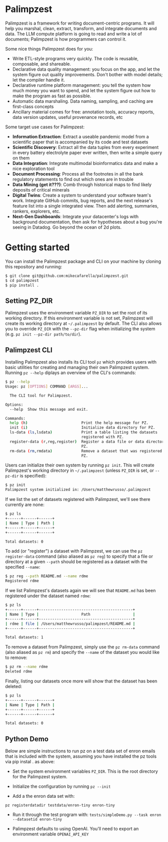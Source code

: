 # Palimpzest
Palimpzest is a framework for writing document-centric programs. It will help you marshal, clean, extract, transform, and integrate documents and data. The LLM compute platform is going to read and write a lot of documents; Palimpzest is how programmers can control it.

Some nice things Palimpzest does for you:
- Write ETL-style programs very quickly. The code is reusable, composable, and shareable.
- Declarative data quality management: you focus on the app, and let the system figure out quality improvements. Don't bother with model details; let the compiler handle it.
- Declarative runtime platform management: you tell the system how much money you want to spend, and let the system figure out how to make the program as fast as possible.
- Automatic data marshaling. Data naming, sampling, and caching are first-class concepts
- Ancillary material comes for free: annotation tools, accuracy reports, data version updates, useful provenance records, etc

Some target use cases for Palimpzest:
- **Information Extraction**: Extract a useable pandemic model from a scientific paper that is accompanied by its code and test datasets
- **Scientific Discovery**: Extract all the data tuples from every experiment in every battery electrolyte paper ever written, then write a simple query on them 
- **Data Integration**: Integrate multimodal bioinformatics data and make a nice exploration tool
- **Document Processing**: Process all the footnotes in all the bank regulatory statements to find out which ones are in trouble
- **Data Mining (get it???)**: Comb through historical maps to find likely deposits of critical minerals
- **Digital Twins**: Create a system to understand your software team's work. Integrate GitHub commits, bug reports, and the next release's feature list into a single integrated view. Then add alerting, summaries, rankers, explorers, etc.
- **Next-Gen Dashboards**: Integrate your datacenter's logs with background documentation, then ask for hypotheses about a bug you're seeing in Datadog. Go beyond the ocean of 2d plots.

# Getting started
You can install the Palimpzest package and CLI on your machine by cloning this repository and running:
```bash
$ git clone git@github.com:mikecafarella/palimpzest.git
$ cd palimpzest
$ pip install .
```

## Setting PZ_DIR
Palimpzest uses the environment variable `PZ_DIR` to set the root of its working directory. If this environment variable is not set, Palimpzest will create its working directory at `~/.palimpzest` by default. The CLI also allows you to override `PZ_DIR` with the `--pz-dir` flag when initializing the system (e.g. `pz init --pz-dir path/to/dir`).



## Palimpzest CLI
Installing Palimpzest also installs its CLI tool `pz` which provides users with basic utilities for creating and managing their own Palimpzest system. Running `pz --help` diplays an overview of the CLI's commands:
```bash
$ pz --help
Usage: pz [OPTIONS] COMMAND [ARGS]...

  The CLI tool for Palimpzest.

Options:
  --help  Show this message and exit.

Commands:
  help (h)                        Print the help message for PZ.
  init (i)                        Initialize data directory for PZ.
  ls-data (ls,lsdata)             Print a table listing the datasets
                                  registered with PZ.
  register-data (r,reg,register)  Register a data file or data directory with
                                  PZ.
  rm-data (rm,rmdata)             Remove a dataset that was registered with
                                  PZ.
```

Users can initialize their own system by running `pz init`. This will create Palimpzest's working directory in `~/.palimpzest` (unless `PZ_DIR` is set, or `--pz-dir` is specified):
```bash
$ pz init
Palimpzest system initialized in: /Users/matthewrusso/.palimpzest
```

If we list the set of datasets registered with Palimpzest, we'll see there currently are none:
```bash
$ pz ls
+------+------+------+
| Name | Type | Path |
+------+------+------+
+------+------+------+

Total datasets: 0
```

To add (or "register") a dataset with Palimpzest, we can use the `pz register-data` command (also aliased as `pz reg`) to specify that a file or directory at a given `--path` should be registered as a dataset with the specified `--name`:
```bash
$ pz reg --path README.md --name rdme
Registered rdme
```

If we list Palimpzest's datasets again we will see that `README.md` has been registered under the dataset named `rdme`:
```bash
$ pz ls
+------+------+------------------------------------------+
| Name | Type |                   Path                   |
+------+------+------------------------------------------+
| rdme | file | /Users/matthewrusso/palimpzest/README.md |
+------+------+------------------------------------------+

Total datasets: 1
```

To remove a dataset from Palimpzest, simply use the `pz rm-data` command (also aliased as `pz rm`) and specify the `--name` of the dataset you would like to remove:
```bash
$ pz rm --name rdme
Deleted rdme
```

Finally, listing our datasets once more will show that the dataset has been deleted:
```bash
$ pz ls
+------+------+------+
| Name | Type | Path |
+------+------+------+
+------+------+------+

Total datasets: 0
```


## Python Demo

Below are simple instructions to run pz on a test data set of enron emails that is included with the system, assuming you have installed the pz tools via pip instal . as above:

- Set the system environment variables `PZ_DIR`. This is the root directory for the Palimpzest system.

- Initialize the configuration by running `pz --init`

- Add a the enron data set with:

`pz registerdatadir testdata/enron-tiny enron-tiny`

- Run it through the test program with:
    `tests/simpleDemo.py --task enron --datasetid enron-tiny`

- Palimpzest defaults to using OpenAI. You’ll need to export an environment variable `OPENAI_API_KEY`


